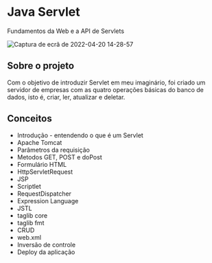 # Java Servlet
Fundamentos da Web e a API de Servlets

![Captura de ecrã de 2022-04-20 14-28-57](https://user-images.githubusercontent.com/78432629/164288695-d10fbec3-d714-473d-80f6-ad232d00697c.png)

## Sobre o projeto
Com o objetivo de introduzir Servlet em meu imaginário, foi criado um servidor de empresas com as quatro operações básicas do banco de dados, isto é, criar, ler, atualizar e deletar.

## Conceitos
* Introdução - entendendo o que é um Servlet
* Apache Tomcat
* Parâmetros da requisição
* Metodos GET, POST e doPost
* Formulário HTML
* HttpServletRequest
* JSP
* Scriptlet
* RequestDispatcher
* Expression Language
* JSTL
* taglib core
* taglib fmt
* CRUD
* web.xml
* Inversão de controle
* Deploy da aplicação

